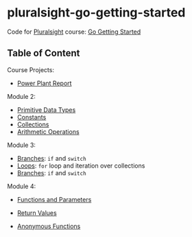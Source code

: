 # pluralsight-go-getting-started

Code for [Pluralsight][1] course: [Go Getting Started][2]

## Table of Content

Course Projects:

- [Power Plant Report](projects/power_plant_report.go)

Module 2:

- [Primitive Data Types](module2/primitive_data_types.go)
- [Constants](module2/constants.go)
- [Collections](module2/collections.go)
- [Arithmetic Operations](module2/arithmetic_operations.go)

Module 3:

- [Branches](module3/branches.go): `if` and `switch`
- [Loops](module3/loops.go): `for` loop and iteration over collections
- [Branches](module3/branches.go): `if` and `switch`

Module 4:

- [Functions and Parameters](module4/func_and_params.go)
- [Return Values](module4/return_vals.go)
- [Anonymous Functions](module4/lambda.go)

  [1]: https://www.pluralsight.com/
  [2]: https://app.pluralsight.com/library/courses/go-getting-started/table-of-contents
